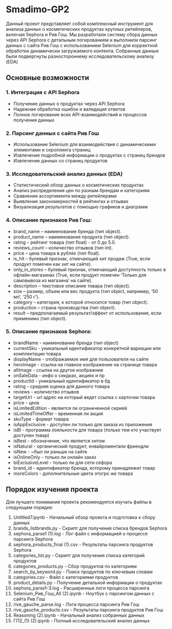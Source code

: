 # Smadimo-GP2
Данный проект представляет собой комплексный инструмент для анализа данных о косметических продуктах крупных ритейлеров, включая Sephora и Рив Гош. Мы разработали систему сбора данных через API Sephora с детальным логированием и выполнили парсинг данных с сайта Рив Гош с использованием Selenium для корректной обработки динамически загружаемого контента. Собранные данные были подвергнуты разностороннему исследовательскому анализу (EDA)

## Основные возможности

### 1. Интеграция с API Sephora
- Получение данных о продуктах через API Sephora
- Надежная обработка ошибок и валидация ответов
- Полное логирование всех API-взаимодействий и процессов получения данных

### 2. Парсинг данных с сайта Рив Гош
- Использование Selenium для взаимодействия с динамическими элементами и скроллинга страниц
- Извлечение подробной информации о продуктах с страниц брендов
- Извлечение данных со страниц продуктов

### 3. Исследовательский анализ данных (EDA)
- Статистический обзор данных о косметических продуктах
- Анализ распределения цен по разным брендам и категориям
- Сравнение ассортимента между ритейлерами
- Выявление закономерностей в рейтингах и отзывах
- Визуализация результатов с помощью графиков и диаграмм


### 4. Описание признаков Рив Гош:
- brand_name – наименование бренда (тип object).
- product_name – наименование продукта (тип object).
- rating – рейтинг товара (тип float) - от 0 до 5.0.
- reviews_count – количество отзывов (тип int).
- price – цена товара в рублях (тип float).
- is_hit – булевый признак, отмечающий хит продаж (True, если продукт помечен как хит на сайте).
- only_in_stores – булевый признак, отмечающий доступность только в офлайн-магазинах (True, если продукт помечен ‘Только для самовывоза из магазина’ на сайте).
- description – текстовое описание товара (тип object).
- size – размер, объем или вес продукта (тип object, например, ‘50 мл’, ‘250 г’).
- category – категория, к которой относится товар (тип object).
- production – страна производства (тип object).
- result – предполагаемый результат/эффект от использования, если применимо (тип object).

### 5. Описание признаков Sephora:
- brandName  - наименование бренда (тип object)
- currentSku - уникальный идентификатор конкретной вариации или комплектации товара
- displayName - отображаемое имя для пользователя на сайте
- heroImage - ссылка на главное изображение на странице товара
- altImage - ссылка на другое изображние
- onSaleData - инфо о сикдках, акциях и пр
- productId - уникальный идентификатор в бд
- rating - средняя оценка для данного товара
- reviews - количество отзывов
- targetUrl - url адрес на который ведет ссылка с карточки товара
- price - цена
- isLimitedEdition - является ли ограниченной серией
- isLimitedTimeOffer - временная ли акция
- skuType - формат товара
- isAppExclusive - доступен ли только для заказа из приложения
- isBI - программа лояльности для товара (только тем кто участвует доступен товар)
- isBest - обозначение, что является хитом
- isNatural - органический продукт, енвайроментали фриендли
- isNew - ~был ли раньше на сайте
- isOnlineOnly - только ли онлайн заказ
- biExclusiveLevel - только ли для сети сефора
- brand_id - идентификатор бренда, которому принадлежит товар
- moreColors - дополнительные цвета этогро же товара

## Порядок изучения проекта

Для лучшего понимания проекта рекомендуется изучать файлы в следующем порядке:

1. Untitled7.ipynb - Начальный обзор проекта и подготовка к сбору данных
2. brands_listbrands.py - Скрипт для получения списка брендов Sephora
3. sephora_parse1 (1).log - Лог-файл с информацией о процессе парсинга Sephora
4. sephora_products_final (1).csv - Результаты парсинга продуктов Sephora
5. categories_list.py - Скрипт для получения списка категорий продуктов
6. categories_products.py - Сбор продуктов по категориям
7. search_by_keyword.py - Поиск продуктов по ключевым словам
8. categories.csv - Файл с категориями продуктов
9. product_details.py - Получение детальной информации о продуктах
10. sephora_parse1-3.log - Расширенные логи процесса парсинга
11. Selenium_Рив_Гош_All (2).ipynb - Ноутбук с парсингом данных с сайта Рив Гош
12. rive_gauche_parse.log - Логи процесса парсинга Рив Гош
13. rive_gauche_products.csv - Результаты парсинга продуктов Рив Гош
14. Reasoning (2).ipynb - Начальный анализ собранных данных
15. ГП2_(1) (2).ipynb - Полный исследовательский анализ данных
